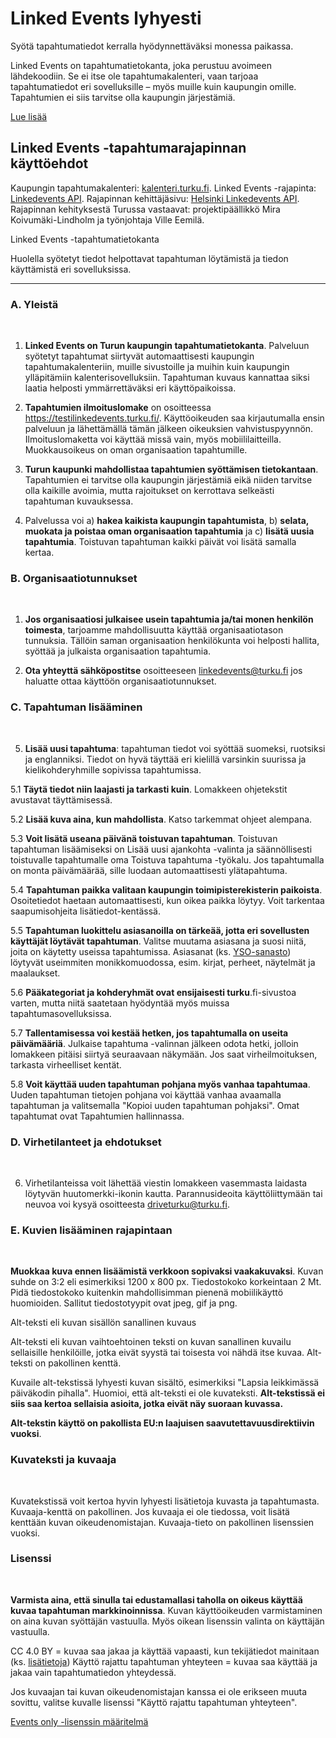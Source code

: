 
# Linked Events lyhyesti

Syötä tapahtumatiedot kerralla hyödynnettäväksi monessa paikassa.

Linked Events on tapahtumatietokanta, joka perustuu avoimeen lähdekoodiin. Se ei itse ole tapahtumakalenteri, vaan tarjoaa tapahtumatiedot eri sovelluksille – myös muille kuin kaupungin omille. Tapahtumien ei siis tarvitse olla kaupungin järjestämiä.

<a class="underline" href="https://www.databusiness.fi/fi/linked-events" rel="external" target="_blank">Lue lisää</a>

## Linked Events -tapahtumarajapinnan käyttöehdot
Kaupungin tapahtumakalenteri: <a class="underline" href="https://kalenteri.turku.fi" rel="external" target="_blank">kalenteri.turku.fi</a>.
Linked Events -rajapinta: <a class="underline" href="https://api.turku.fi/linkedevents/" rel="external" target="_blank">Linkedevents API</a>.
Rajapinnan kehittäjäsivu: <a class="underline" href="https://dev.hel.fi/apis/linkedevents" rel="external" target="_blank">Helsinki Linkedevents API</a>.
Rajapinnan kehityksestä Turussa vastaavat: projektipäällikkö Mira Koivumäki-Lindholm ja työnjohtaja Ville Eemilä.

Linked Events -tapahtumatietokanta

Huolella syötetyt tiedot helpottavat tapahtuman löytämistä ja tiedon käyttämistä eri sovelluksissa.

-----

### A. Yleistä

<br>

1. **Linked Events on Turun kaupungin tapahtumatietokanta**. Palveluun syötetyt tapahtumat siirtyvät automaattisesti kaupungin tapahtumakalenteriin, muille sivustoille ja muihin kuin kaupungin ylläpitämiin kalenterisovelluksiin. Tapahtuman kuvaus kannattaa siksi laatia helposti ymmärrettäväksi eri käyttöpaikoissa.

2. **Tapahtumien ilmoituslomake** on osoitteessa <a class="underline" href="https://testilinkedevents.turku.fi/" rel="external" target="_blank">https://testilinkedevents.turku.fi/</a>. Käyttöoikeuden saa kirjautumalla ensin palveluun ja lähettämällä tämän jälkeen oikeuksien vahvistuspyynnön. Ilmoituslomaketta voi käyttää missä vain, myös mobiililaitteilla. Muokkausoikeus on oman organisaation tapahtumille.

3. **Turun kaupunki mahdollistaa tapahtumien syöttämisen tietokantaan**. Tapahtumien ei tarvitse olla kaupungin järjestämiä eikä niiden tarvitse olla kaikille avoimia, mutta rajoitukset on kerrottava selkeästi tapahtuman kuvauksessa.

4. Palvelussa voi a) **hakea kaikista kaupungin tapahtumista**, b) **selata, muokata ja poistaa oman organisaation tapahtumia** ja c) **lisätä uusia tapahtumia**. Toistuvan tapahtuman kaikki päivät voi lisätä samalla kertaa.

### B. Organisaatiotunnukset

<br>

1. **Jos organisaatiosi julkaisee usein tapahtumia ja/tai monen henkilön toimesta**, tarjoamme mahdollisuutta käyttää organisaatiotason tunnuksia. Tällöin saman organisaation henkilökunta voi helposti hallita, syöttää ja julkaista organisaation tapahtumia.
   
2. **Ota yhteyttä sähköpostitse** osoitteeseen <a href = "mailto: linkedevents@turku.fi">linkedevents@turku.fi</a> jos haluatte ottaa käyttöön organisaatiotunnukset.

### C. Tapahtuman lisääminen

<br>

5. **Lisää uusi tapahtuma**: tapahtuman tiedot voi syöttää suomeksi, ruotsiksi ja englanniksi. Tiedot on hyvä täyttää eri kielillä varsinkin suurissa ja kielikohderyhmille sopivissa tapahtumissa.

 5.1 **Täytä tiedot niin laajasti ja tarkasti kuin**. Lomakkeen ohjetekstit avustavat täyttämisessä.

 5.2 **Lisää kuva aina, kun mahdollista**. Katso tarkemmat ohjeet alempana.

 5.3 **Voit lisätä useana päivänä toistuvan tapahtuman**. Toistuvan tapahtuman lisäämiseksi on Lisää uusi ajankohta -valinta ja säännöllisesti toistuvalle tapahtumalle oma Toistuva tapahtuma -työkalu. Jos tapahtumalla on monta päivämäärää, sille luodaan automaattisesti ylätapahtuma.

 5.4 **Tapahtuman paikka valitaan kaupungin toimipisterekisterin paikoista**. Osoitetiedot haetaan automaattisesti, kun oikea paikka löytyy. Voit tarkentaa saapumisohjeita lisätiedot-kentässä.

 5.5 **Tapahtuman luokittelu asiasanoilla on tärkeää, jotta eri sovellusten käyttäjät löytävät tapahtuman**. Valitse muutama asiasana ja suosi niitä, joita on käytetty useissa tapahtumissa. Asiasanat (ks. <a class="underline" href="https://finto.fi/yso/fi" rel="external" target="_blank">YSO-sanasto</a>) löytyvät useimmiten monikkomuodossa, esim. kirjat, perheet, näytelmät ja maalaukset.

 5.6 **Pääkategoriat ja kohderyhmät ovat ensijaisesti turku**.fi-sivustoa varten, mutta niitä saatetaan hyödyntää myös muissa tapahtumasovelluksissa.

 5.7 **Tallentamisessa voi kestää hetken, jos tapahtumalla on useita päivämääriä**. Julkaise tapahtuma -valinnan jälkeen odota hetki, jolloin lomakkeen pitäisi siirtyä seuraavaan näkymään. Jos saat virheilmoituksen, tarkasta virheelliset kentät.

 5.8 **Voit käyttää uuden tapahtuman pohjana myös vanhaa tapahtumaa**. Uuden tapahtuman tietojen pohjana voi käyttää vanhaa avaamalla tapahtuman ja valitsemalla "Kopioi uuden tapahtuman pohjaksi". Omat tapahtumat ovat Tapahtumien hallinnassa.

### D. Virhetilanteet ja ehdotukset

<br>

6. Virhetilanteissa voit lähettää viestin lomakkeen vasemmasta laidasta löytyvän huutomerkki-ikonin kautta. Parannusideoita käyttöliittymään tai neuvoa voi kysyä osoitteesta <a class="underline" href="mailto:driveturku@turku.fi" rel="external">driveturku@turku.fi</a>.


### E. Kuvien lisääminen rajapintaan

<br>

**Muokkaa kuva ennen lisäämistä verkkoon sopivaksi vaakakuvaksi**. Kuvan suhde on 3:2 eli esimerkiksi 1200 x 800 px. Tiedostokoko korkeintaan 2 Mt. Pidä tiedostokoko kuitenkin mahdollisimman pienenä mobiilikäyttö huomioiden. Sallitut tiedostotyypit ovat jpeg, gif ja png.

Alt-teksti eli kuvan sisällön sanallinen kuvaus

Alt-teksti eli kuvan vaihtoehtoinen teksti on kuvan sanallinen kuvailu sellaisille henkilöille, jotka eivät syystä tai toisesta voi nähdä itse kuvaa. Alt-teksti on pakollinen kenttä.

Kuvaile alt-tekstissä lyhyesti kuvan sisältö, esimerkiksi "Lapsia leikkimässä päiväkodin pihalla". Huomioi, että alt-teksti ei ole kuvateksti. **Alt-tekstissä ei siis saa kertoa sellaisia asioita, jotka eivät näy suoraan kuvassa.**

**Alt-tekstin käyttö on pakollista EU:n laajuisen saavutettavuusdirektiivin vuoksi**.

### Kuvateksti ja kuvaaja

<br>

Kuvatekstissä voit kertoa hyvin lyhyesti lisätietoja kuvasta ja tapahtumasta. Kuvaaja-kenttä on pakollinen. Jos kuvaaja ei ole tiedossa, voit lisätä kenttään kuvan oikeudenomistajan. Kuvaaja-tieto on pakollinen lisenssien vuoksi.

### Lisenssi

<br>

**Varmista aina, että sinulla tai edustamallasi taholla on oikeus käyttää kuvaa tapahtuman markkinoinnissa**. Kuvan käyttöoikeuden varmistaminen on aina kuvan syöttäjän vastuulla.
Myös oikean lisenssin valinta on käyttäjän vastuulla.

CC 4.0 BY = kuvaa saa jakaa ja käyttää vapaasti, kun tekijätiedot mainitaan (ks. <a class="underline" href="https://creativecommons.org/licenses/by/4.0/" rel="external" target="_blank">lisätietoja</a>)
Käyttö rajattu tapahtuman yhteyteen = kuvaa saa käyttää ja jakaa vain tapahtumatiedon yhteydessä.

Jos kuvaajan tai kuvan oikeudenomistajan kanssa ei ole erikseen muuta sovittu, valitse kuvalle lisenssi "Käyttö rajattu tapahtuman yhteyteen".

<a class="underline" href="https://api.hel.fi/linkedevents/v1/" rel="external" target="_blank">Events only -lisenssin määritelmä</a>

<br>
